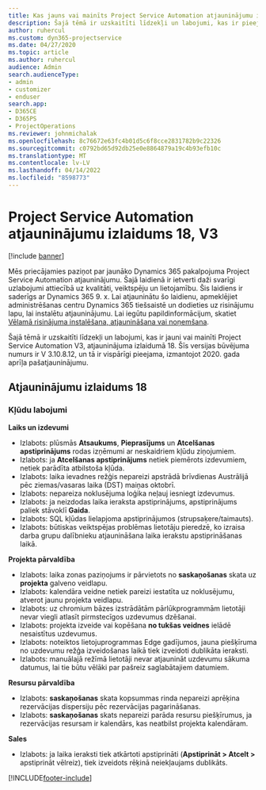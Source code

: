 ```yaml
---
title: Kas jauns vai mainīts Project Service Automation atjauninājumu izlaidumā 18, V3
description: Šajā tēmā ir uzskaitīti līdzekļi un labojumi, kas ir pieejami Project Service Automation atjauninājumu izlaidumā 18, V3.
author: ruhercul
ms.custom: dyn365-projectservice
ms.date: 04/27/2020
ms.topic: article
ms.author: ruhercul
audience: Admin
search.audienceType:
- admin
- customizer
- enduser
search.app:
- D365CE
- D365PS
- ProjectOperations
ms.reviewer: johnmichalak
ms.openlocfilehash: 8c76672e63fc4b01d5c6f8cce2831782b9c22326
ms.sourcegitcommit: c0792bd65d92db25e0e8864879a19c4b93efb10c
ms.translationtype: MT
ms.contentlocale: lv-LV
ms.lasthandoff: 04/14/2022
ms.locfileid: "8598773"
---
```

# <a name="project-service-automation-update-release-18-v3"></a>Project Service Automation atjauninājumu izlaidums 18, V3

[!include [banner](../includes/psa-now-project-operations.md)]

Mēs priecājamies paziņot par jaunāko Dynamics 365 pakalpojuma Project Service Automation atjauninājumu. Šajā laidienā ir ietverti daži svarīgi uzlabojumi attiecībā uz kvalitāti, veiktspēju un lietojamību. Šis laidiens ir saderīgs ar Dynamics 365 9. x. Lai atjauninātu šo laidienu, apmeklējiet administrēšanas centru Dynamics 365 tiešsaistē un dodieties uz risinājumu lapu, lai instalētu atjauninājumu. Lai iegūtu papildinformācijum, skatiet [Vēlamā risinājuma instalēšana, atjaunināšana vai noņemšana](/power-platform/admin/install-remove-preferred-solution).

Šajā tēmā ir uzskaitīti līdzekļi un labojumi, kas ir jauni vai mainīti Project Service Automation V3, atjauninājuma izlaidumā 18. Šīs versijas būvējuma numurs ir V 3.10.8.12, un tā ir vispārīgi pieejama, izmantojot 2020. gada aprīļa pašatjauninājumu.

## <a name="update-release-18"></a>Atjauninājumu izlaidums 18

### <a name="bug-fixes"></a>Kļūdu labojumi

**Laiks un izdevumi**

- Izlabots: plūsmās **Atsaukums**, **Pieprasījums** un **Atcelšanas apstiprinājums** rodas izņēmumi ar neskaidriem kļūdu ziņojumiem.
- Izlabots: ja **Atcelšanas apstiprinājums** netiek piemērots izdevumiem, netiek parādīta atbilstoša kļūda.
- Izlabots: laika ievadnes režģis nepareizi apstrādā brīvdienas Austrālijā pēc ziemas/vasaras laika (DST) maiņas oktobrī.
- Izlabots: nepareiza noklusējuma loģika neļauj iesniegt izdevumus.
- Izlabots: ja neizdodas laika ieraksta apstiprinājums, apstiprinājums paliek stāvoklī **Gaida**.
- Izlabots: SQL kļūdas lielapjoma apstiprinājumos (strupsaķere/taimauts).
- Izlabots: būtiskas veiktspējas problēmas lietotāju pieredzē, ko izraisa darba grupu dalībnieku atjaunināšana laika ierakstu apstiprināšanas laikā.

**Projekta pārvaldība**

- Izlabots: laika zonas paziņojums ir pārvietots no **saskaņošanas** skata uz **projekta** galveno veidlapu.
- Izlabots: kalendāra veidne netiek pareizi iestatīta uz noklusējumu, atverot jaunu projekta veidlapu.
- Izlabots: uz chromium bāzes izstrādātām pārlūkprogrammām lietotāji nevar viegli atlasīt pirmstecīgos uzdevumus dzēšanai.
- Izlabots: projekta izveide vai kopēšana **no tukšas veidnes** ielādē nesaistītus uzdevumus.
- Izlabots: noteiktos lietojuprogrammas Edge gadījumos, jauna piešķīruma no uzdevumu režģa izveidošanas laikā tiek izveidoti dublikāta ieraksti.
- Izlabots: manuālajā režīmā lietotāji nevar atjaunināt uzdevumu sākuma datumus, lai tie būtu vēlāki par pašreiz saglabātajiem datumiem.

**Resursu pārvaldība**

- Izlabots: **saskaņošanas** skata kopsummas rinda nepareizi aprēķina rezervācijas dispersiju pēc rezervācijas pagarināšanas.
- Izlabots: **saskaņošanas** skats nepareizi parāda resursu piešķīrumus, ja rezervācijas resursam ir kalendārs, kas neatbilst projekta kalendāram.

**Sales**

- Izlabots: ja laika ieraksti tiek atkārtoti apstiprināti (**Apstiprināt > Atcelt >** apstiprināt vēlreiz), tiek izveidots rēķinā neiekļaujams dublikāts.


[!INCLUDE[footer-include](../includes/footer-banner.md)]
